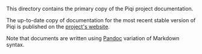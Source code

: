 This directory contains the primary copy of the Piqi project documentation.

The up-to-date copy of documentation for the most recent stable version of Piqi
is published on the [project's website](http:/piqi.org/doc/).

Note that documents are written using
[Pandoc](http://johnmacfarlane.net/pandoc/) variation of Markdown syntax.
